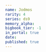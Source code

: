 ```yaml
---
name: Jodmos
rarity: 4
series: ds9
memory_alpha:
bigbook_tier: -1
in_portal: true
date:
published: true
---
```



